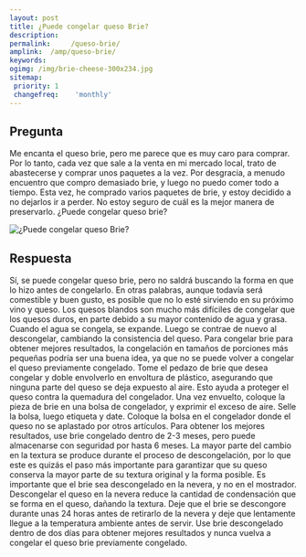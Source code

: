 ```yaml
---
layout: post
title: ¿Puede congelar queso Brie?  
description: 
permalink:     /queso-brie/
amplink:  /amp/queso-brie/
keywords: 
ogimg: /img/brie-cheese-300x234.jpg
sitemap:
 priority: 1
 changefreq:    'monthly'
---
```




## Pregunta

Me encanta el queso brie, pero me parece que es muy caro para comprar. Por lo tanto, cada vez que sale a la venta en mi mercado local, trato de abastecerse y comprar unos paquetes a la vez. Por desgracia, a menudo encuentro que compro demasiado brie, y luego no puedo comer todo a tiempo. Esta vez, he comprado varios paquetes de brie, y estoy decidido a no dejarlos ir a perder. No estoy seguro de cuál es la mejor manera de preservarlo. ¿Puede congelar queso brie?


![¿Puede congelar queso Brie?](https://sepuedecongelar.com/img/brie-cheese-300x234.jpg "¿Puede congelar queso Brie?" )


## Respuesta

Sí, se puede congelar queso brie, pero no saldrá buscando la forma en que lo hizo antes de congelarlo. En otras palabras, aunque todavía será comestible y buen gusto, es posible que no lo esté sirviendo en su próximo vino y queso. Los quesos blandos son mucho más difíciles de congelar que los quesos duros, en parte debido a su mayor contenido de agua y grasa. Cuando el agua se congela, se expande. Luego se contrae de nuevo al descongelar, cambiando la consistencia del queso.
Para congelar brie para obtener mejores resultados, la congelación en tamaños de porciones más pequeñas podría ser una buena idea, ya que no se puede volver a congelar el queso previamente congelado. Tome el pedazo de brie que desea congelar y doble envolverlo en envoltura de plástico, asegurando que ninguna parte del queso se deja expuesto al aire. Esto ayuda a proteger el queso contra la quemadura del congelador. Una vez envuelto, coloque la pieza de brie en una bolsa de congelador, y exprimir el exceso de aire. Selle la bolsa, luego etiqueta y date. Coloque la bolsa en el congelador donde el queso no se aplastado por otros artículos. Para obtener los mejores resultados, use brie congelado dentro de 2-3 meses, pero puede almacenarse con seguridad por hasta 6 meses.
La mayor parte del cambio en la textura se produce durante el proceso de descongelación, por lo que este es quizás el paso más importante para garantizar que su queso conserva la mayor parte de su textura original y la forma posible. Es importante que el brie sea descongelado en la nevera, y no en el mostrador. Descongelar el queso en la nevera reduce la cantidad de condensación que se forma en el queso, dañando la textura. Deje que el brie se descongore durante unas 24 horas antes de retirarlo de la nevera y deje que lentamente llegue a la temperatura ambiente antes de servir. Use brie descongelado dentro de dos días para obtener mejores resultados y nunca vuelva a congelar el queso brie previamente congelado.
